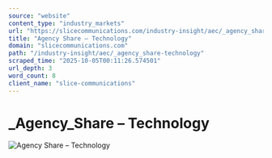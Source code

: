 ```yaml
---
source: "website"
content_type: "industry_markets"
url: "https://slicecommunications.com/industry-insight/aec/_agency_share-technology"
title: "Agency Share – Technology"
domain: "slicecommunications.com"
path: "/industry-insight/aec/_agency_share-technology"
scraped_time: "2025-10-05T00:11:26.574501"
url_depth: 3
word_count: 8
client_name: "slice-communications"
---
```


# _Agency_Share – Technology

![Agency Share – Technology](https://slicecommunications.com/wp-content/uploads/2019/04/Agency_Share-Technology.png)